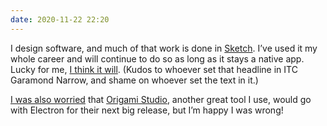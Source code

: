 ```yaml
---
date: 2020-11-22 22:20
---
```


I design software, and much of that work is done in [Sketch](https://www.sketch.com). I’ve used it my whole career and will continue to do so as long as it stays a native app. Lucky for me, [I think it will](https://www.sketch.com/blog/2020/10/26/part-of-your-world-why-we-re-proud-to-build-a-truly-native-mac-app/). (Kudos to whoever set that headline in ITC Garamond Narrow, and shame on whoever set the text in it.)

[I was also worried](/words/2020-03-24-2346/) that [Origami Studio](https://origami.design), another great tool I use, would go with Electron for their next big release, but I’m happy I was wrong!
